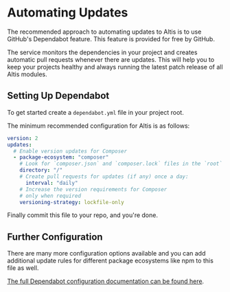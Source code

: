 # Automating Updates

The recommended approach to automating updates to Altis is to use GitHub's Dependabot feature. This feature is provided for free by GitHub.

The service monitors the dependencies in your project and creates automatic pull requests whenever there are updates. This will help you to keep your projects healthy and always running the latest patch release of all Altis modules.

## Setting Up Dependabot

To get started create a `dependabot.yml` file in your project root.

The minimum recommended configuration for Altis is as follows:

```yaml
version: 2
updates:
  # Enable version updates for Composer
  - package-ecosystem: "composer"
    # Look for `composer.json` and `composer.lock` files in the `root` directory
    directory: "/"
    # Create pull requests for updates (if any) once a day:
      interval: "daily"
    # Increase the version requirements for Composer
    # only when required
    versioning-strategy: lockfile-only
```

Finally commit this file to your repo, and you're done.

## Further Configuration

There are many more configuration options available and you can add additional update rules for different package ecosystems like npm to this file as well.

[The full Dependabot configuration documentation can be found here](https://help.github.com/en/github/administering-a-repository/configuration-options-for-dependency-updates).
